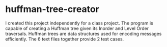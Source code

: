 # huffman-tree-creator
I created this project independently for a class project. The program is capable of creating a Huffman tree given its Inorder and Level Order traversals. Huffman trees are data structures used for encoding messages efficiently.
The 6 text files together provide 2 test cases.
